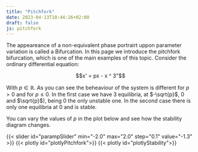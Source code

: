 ```yaml
---
title: "Pitchfork"
date: 2023-04-13T10:44:26+02:00
draft: false
js: pitchfork
---
```


The appeareance of a non-equivalent phase portrairt uppon parameter variation is called a 
Bifurcation. In this page we introduce the pitchfork bifurcation, which is one of the main examples of 
this topic. Consider the ordinary differential equation:

$$x' = px - x ^ 3"$$

With $p \in \mathbb{R}$. As you can see the beheaviour of the system is different for
$p > 0$ and for $p \leq 0$. In the first case we have 3 equilibria, at $-\sqrt{p}$, $0$ and $\sqrt{p}$),
being $0$ the only unstable one. In the second case there is only one equilibria at $0$ and is stable.

You can vary the values of $p$ in the plot below and see how the stability diagram changes.

{{< slider id="parampSlider" min="-2.0" max="2.0" step="0.1" value="-1.3" >}}
{{< plotly id="plotlyPitchfork">}}
{{< plotly id="plotlyStability">}}

